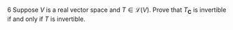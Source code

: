 6 Suppose $V$ is a real vector space and $T \in \mathcal{L}(V)$. Prove that $T_{\mathbf{C}}$ is invertible if and only if $T$ is invertible.
